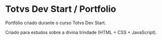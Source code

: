 # Totvs Dev Start / Portfolio

Portfólio criado durante o curso Totvs Dev Start.

Criado para estudos sobre a divina trindade (HTML + CSS + JavaScript).
